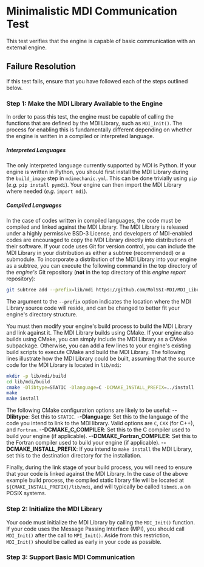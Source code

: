 # Minimalistic MDI Communication Test

This test verifies that the engine is capable of basic communication with an external engine.


## Failure Resolution

If this test fails, ensure that you have followed each of the steps outlined below.


### Step 1: Make the MDI Library Available to the Engine

In order to pass this test, the engine must be capable of calling the functions that are defined by the MDI Library, such as `MDI_Init()`.
The process for enabling this is fundamentally different depending on whether the engine is written in a compiled or interpreted language.

##### Interpreted Languages

The only interpreted language currently supported by MDI is Python.
If your engine is written in Python, you should first install the MDI Library during the `build_image` step in `mdimechanic.yml`.
This can be done trivially using `pip` (*e.g.* `pip install pymdi`).
Your engine can then import the MDI Library where needed (*e.g.* `import mdi`).

##### Compiled Languages

In the case of codes written in compiled languages, the code must be compiled and linked against the MDI Library.
The MDI Library is released under a highly permissive BSD-3 License, and developers of MDI-enabled codes are encouraged to copy the MDI Library directly into distributions of their software.
If your code uses Git for version control, you can include the MDI Library in your distribution as either a subtree (recommended) or a submodule.
To incorporate a distribution of the MDI Library into your engine as a subtree, you can execute the following command in the top directory of the *engine's* Git repository (**not** in the top directory of this *engine report* repository):
``` bash
git subtree add --prefix=lib/mdi https://github.com/MolSSI-MDI/MDI_Library master --squash
```
The argument to the `--prefix` option indicates the location where the MDI Library source code will reside, and can be changed to better fit your engine's directory structure.

You must then modify your engine's build process to build the MDI Library and link against it.
The MDI Library builds using CMake.
If your engine also builds using CMake, you can simply include the MDI Library as a CMake subpackage.
Otherwise, you can add a few lines to your engine's existing build scripts to execute CMake and build the MDI Library.
The following lines illustrate how the MDI Library could be built, assuming that the source code for the MDI Library is located in `lib/mdi`:
``` bash
mkdir -p lib/mdi/build
cd lib/mdi/build
cmake -Dlibtype=STATIC -Dlanguage=C -DCMAKE_INSTALL_PREFIX=../install ..
make
make install
```
The following CMake configuration options are likely to be useful:
-**-Dlibtype**: Set this to `STATIC`.
-**-Dlanguage**: Set this to the language of the code you intend to link to the MDI library.  Valid options are `C`, `CXX` (for C++), and `Fortran`.
-**-DCMAKE_C_COMPILER**: Set this to the C compiler used to build your engine (if applicable).
-**-DCMAKE_Fortran_COMPILER**: Set this to the Fortran compiler used to build your engine (if applicable).
-**-DCMAKE_INSTALL_PREFIX**: If you intend to `make install` the MDI Library, set this to the destination directory for the installation.

Finally, during the link stage of your build process, you will need to ensure that your code is linked against the MDI Library.
In the case of the above example build process, the compiled static library file will be located at `${CMAKE_INSTALL_PREFIX}/lib/mdi`, and will typically be called `libmdi.a` on POSIX systems.



### Step 2: Initialize the MDI Library

Your code must initialize the MDI Library by calling the `MDI_Init()` function.
If your code uses the Message Passing Interface (MPI), you should call `MDI_Init()` after the call to `MPI_Init()`.
Aside from this restriction, `MDI_Init()` should be called as early in your code as possible.


### Step 3: Support Basic MDI Communication

